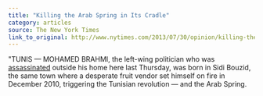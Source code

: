 ```yaml
---
title: "Killing the Arab Spring in Its Cradle"
category: articles
source: The New York Times
link_to_original: http://www.nytimes.com/2013/07/30/opinion/killing-the-arab-spring-in-its-cradle.html
---
```

"TUNIS — MOHAMED BRAHMI, the left-wing politician who was [assassinated](http://www.nytimes.com/2013/07/27/world/middleeast/tunisia-assassination.html) outside his home here last Thursday, was born in Sidi Bouzid, the same town where a desperate fruit vendor set himself on fire in December 2010, triggering the Tunisian revolution — and the Arab Spring.
